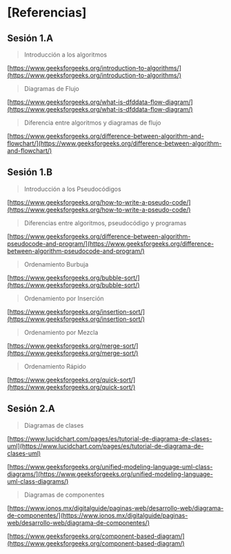 # [Referencias]

## Sesión 1.A

> Introducción a los algoritmos

[https://www.geeksforgeeks.org/introduction-to-algorithms/](https://www.geeksforgeeks.org/introduction-to-algorithms/)

> Diagramas de Flujo

[https://www.geeksforgeeks.org/what-is-dfddata-flow-diagram/](https://www.geeksforgeeks.org/what-is-dfddata-flow-diagram/)

> Diferencia entre algoritmos y diagramas de flujo

[https://www.geeksforgeeks.org/difference-between-algorithm-and-flowchart/](https://www.geeksforgeeks.org/difference-between-algorithm-and-flowchart/)

## Sesión 1.B

> Introducción a los Pseudocódigos

[https://www.geeksforgeeks.org/how-to-write-a-pseudo-code/](https://www.geeksforgeeks.org/how-to-write-a-pseudo-code/)

> Diferencias entre algoritmos, pseudocódigo y programas

[https://www.geeksforgeeks.org/difference-between-algorithm-pseudocode-and-program/](https://www.geeksforgeeks.org/difference-between-algorithm-pseudocode-and-program/)

> Ordenamiento Burbuja

[https://www.geeksforgeeks.org/bubble-sort/](https://www.geeksforgeeks.org/bubble-sort/)


> Ordenamiento por Inserción

[https://www.geeksforgeeks.org/insertion-sort/](https://www.geeksforgeeks.org/insertion-sort/)

> Ordenamiento por Mezcla

[https://www.geeksforgeeks.org/merge-sort/](https://www.geeksforgeeks.org/merge-sort/)

> Ordenamiento Rápido

[https://www.geeksforgeeks.org/quick-sort/](https://www.geeksforgeeks.org/quick-sort/)

## Sesión 2.A

> Diagramas de clases

[https://www.lucidchart.com/pages/es/tutorial-de-diagrama-de-clases-uml](https://www.lucidchart.com/pages/es/tutorial-de-diagrama-de-clases-uml)

[https://www.geeksforgeeks.org/unified-modeling-language-uml-class-diagrams/](https://www.geeksforgeeks.org/unified-modeling-language-uml-class-diagrams/)

> Diagramas de componentes

[https://www.ionos.mx/digitalguide/paginas-web/desarrollo-web/diagrama-de-componentes/](https://www.ionos.mx/digitalguide/paginas-web/desarrollo-web/diagrama-de-componentes/)

[https://www.geeksforgeeks.org/component-based-diagram/](https://www.geeksforgeeks.org/component-based-diagram/)